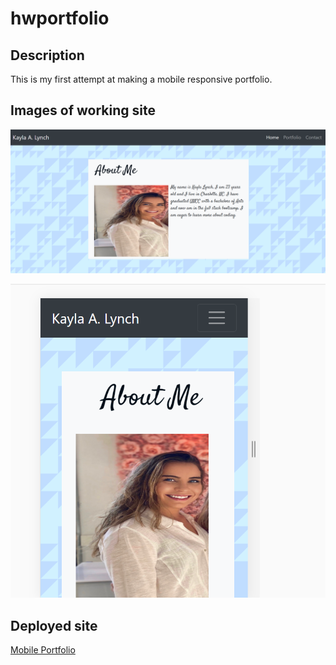# hwportfolio
  
## Description  
This is my first attempt at making a mobile responsive portfolio.
  
## Images of working site
  
![Large size website](./assets/images/homeLarge.PNG)
  
![Small size website](./assets/images/homeSmall.PNG)
  
## Deployed site
[Mobile Portfolio](https://kalynch1292.github.io/hwportfolio/)